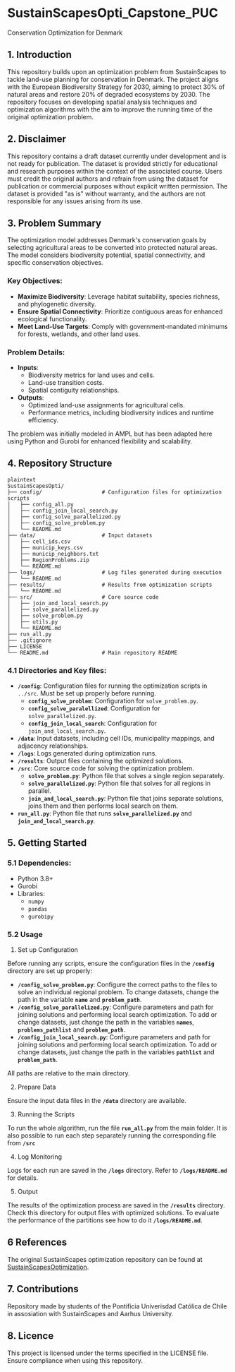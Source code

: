 # SustainScapesOpti_Capstone_PUC

Conservation Optimization for Denmark

## 1. Introduction
This repository builds upon an optimization problem from SustainScapes to tackle land-use planning for conservation in Denmark. The project aligns with the European Biodiversity Strategy for 2030, aiming to protect 30% of natural areas and restore 20% of degraded ecosystems by 2030. The repository focuses on developing spatial analysis techniques and optimization algorithms with the aim to improve the running time of the original optimization problem.

## 2. Disclaimer
This repository contains a draft dataset currently under development and is not ready for publication. The dataset is provided strictly for educational and research purposes within the context of the associated course. Users must credit the original authors and refrain from using the dataset for publication or commercial purposes without explicit written permission. The dataset is provided "as is" without warranty, and the authors are not responsible for any issues arising from its use.

## 3. Problem Summary
The optimization model addresses Denmark's conservation goals by selecting agricultural areas to be converted into protected natural areas. The model considers biodiversity potential, spatial connectivity, and specific conservation objectives. 

### Key Objectives:
- **Maximize Biodiversity**: Leverage habitat suitability, species richness, and phylogenetic diversity.
- **Ensure Spatial Connectivity**: Prioritize contiguous areas for enhanced ecological functionality.
- **Meet Land-Use Targets**: Comply with government-mandated minimums for forests, wetlands, and other land uses.

### Problem Details:
- **Inputs**:
  - Biodiversity metrics for land uses and cells.
  - Land-use transition costs.
  - Spatial contiguity relationships.
- **Outputs**:
  - Optimized land-use assignments for agricultural cells.
  - Performance metrics, including biodiversity indices and runtime efficiency.

The problem was initially modeled in AMPL but has been adapted here using Python and Gurobi for enhanced flexibility and scalability.

## 4. Repository Structure


```
plaintext
SustainScapesOpti/
├── config/                   # Configuration files for optimization scripts
│   ├── config_all.py
│   ├── config_join_local_search.py
│   ├── config_solve_parallelized.py
│   ├── config_solve_problem.py
│   └── README.md
├── data/                     # Input datasets
│   ├── cell_ids.csv
│   ├── municip_keys.csv
│   ├── municip_neighbors.txt
│   ├── RegionProblems.zip
│   └── README.md
├── logs/                     # Log files generated during execution
│   └── README.md
├── results/                  # Results from optimization scripts
│   └── README.md
├── src/                      # Core source code
│   ├── join_and_local_search.py
│   ├── solve_parallelized.py
│   ├── solve_problem.py
│   ├── utils.py
│   └── README.md
├── run_all.py
├── .gitignore
├── LICENSE
└── README.md                 # Main repository README
```

### 4.1 Directories and Key files:
- **`/config`**: Configuration files for running the optimization scripts in `../src`. Must be set up properly before running.
    - **`config_solve_problem`**: Configuration for `solve_problem.py`.
    - **`config_solve_paralellized`**: Configuration for `solve_parallelized.py`.
    - **`config_join_local_search`**: Configuration for `join_and_local_search.py`.
- **`/data`**: Input datasets, including cell IDs, municipality mappings, and adjacency relationships.
- **`/logs`**: Logs generated during optimization runs.
- **`/results`**: Output files containing the optimized solutions.
- **`/src`**: Core source code for solving the optimization problem.
    - **`solve_problem.py`**: Python file that solves a single region separately.
    - **`solve_parallelized.py`**: Python file that solves for all regions in parallel.
    - **`join_and_local_search.py`**: Python file that joins separate solutions, joins them and then performs local search on them.
- **`run_all.py`**: Python file that runs **`solve_parallelized.py`** and **`join_and_local_search.py`**.


## 5. Getting Started

### 5.1 Dependencies:

- Python 3.8+
- Gurobi
- Libraries:
  - `numpy`
  - `pandas`
  - `gurobipy`

### 5.2 Usage

1. Set up Configuration

Before running any scripts, ensure the configuration files in the **`/config`** directory are set up properly:
- **`/config_solve_problem.py`**: Configure the correct paths to the files to solve an individual regional problem. To change datasets, change the path in the variable **`name`** and **`problem_path`**.
- **`/config_solve_parallelized.py`**: Configure parameters and path for joining solutions and performing local search optimization. To add or change datasets, just change the path in the variables **`names`**, **`problems_pathlist`** and **`problem_path`**.
- **`/config_join_local_search.py`**: Configure parameters and path for joining solutions and performing local search optimization. To add or change datasets, just change the path in the variables **`pathlist`** and **`problem_path`**.

All paths are relative to the main directory.

2. Prepare Data

Ensure the input data files in the **`/data`** directory are available.

3. Running the Scripts

To run the whole algorithm, run the file **`run_all.py`** from the main folder. It is also possible to run each step separately running the corresponding file from **`/src`** 

4. Log Monitoring

Logs for each run are saved in the **`/logs`** directory. Refer to **`/logs/README.md`** for details.

5. Output

The results of the optimization process are saved in the **`/results`** directory. Check this directory for output files with optimized solutions. To evaluate the performance of the partitions see how to do it **`/logs/README.md`**.


## 6 References

The original SustainScapes optimization repository can be found at [SustainScapesOptimization](https://github.com/Sustainscapes/OptimizationDataset).

## 7. Contributions

Repository made by students of the Pontificia Univerisdad Católica de Chile in assosiation with SustainScapes and Aarhus University.

## 8. Licence

This project is licensed under the terms specified in the LICENSE file. Ensure compliance when using this repository.